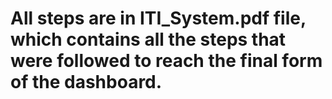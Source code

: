 # All steps are in ITI_System.pdf file, which contains all the steps that were followed to reach the final form of the dashboard.
